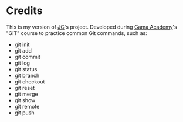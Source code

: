 # Credits

This is my version of [JC](https://github.com/jcbombardelli)'s project. Developed during [Gama Academy](https://www.gama.academy)'s "GIT" course to practice common Git commands, such as:

- git init
- git add
- git commit
- git log
- git status
- git branch
- git checkout
- git reset
- git merge
- git show
- git remote
- git push
